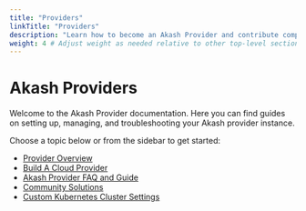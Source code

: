 ```yaml
---
title: "Providers"
linkTitle: "Providers"
description: "Learn how to become an Akash Provider and contribute compute resources to the network."
weight: 4 # Adjust weight as needed relative to other top-level sections
---
```


# Akash Providers

Welcome to the Akash Provider documentation. Here you can find guides on setting up, managing, and troubleshooting your Akash provider instance.

Choose a topic below or from the sidebar to get started:

- [Provider Overview](/docs/providers/intro/)
- [Build A Cloud Provider](/docs/providers/build-a-cloud-provider/)
- [Akash Provider FAQ and Guide](/docs/providers/provider-faq-and-guide/)
- [Community Solutions](/docs/providers/community-solutions/)
- [Custom Kubernetes Cluster Settings](/docs/providers/custom-kubernetes-cluster-settings/) 